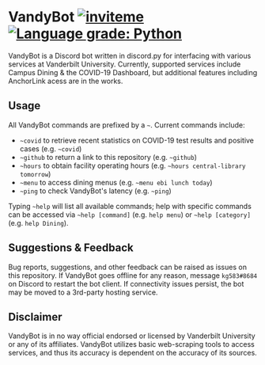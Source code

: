 # VandyBot [![inviteme](https://img.shields.io/static/v1?style=flat&logo=discord&logoColor=FFF&label=&message=invite&color=7289DA)](https://discord.com/api/oauth2/authorize?client_id=748705643757568080&permissions=247872&scope=bot) [![Language grade: Python](https://img.shields.io/lgtm/grade/python/g/kg583/VandyBot.svg?logo=lgtm&logoWidth=18)](https://lgtm.com/projects/g/kg583/VandyBot/context:python)

VandyBot is a Discord bot written in discord.py for interfacing with various services at Vanderbilt University. Currently, supported services include Campus Dining & the COVID-19 Dashboard, but additional features including AnchorLink acess are in the works.

## Usage

All VandyBot commands are prefixed by a `~`. Current commands include:
* `~covid` to retrieve recent statistics on COVID-19 test results and positive cases (e.g. `~covid`)
* `~github` to return a link to this repository (e.g. `~github`)
* `~hours` to obtain facility operating hours (e.g. `~hours central-library tomorrow`)
* `~menu` to access dining menus (e.g. `~menu ebi lunch today`)
* `~ping` to check VandyBot's latency (e.g. `~ping`)

Typing `~help` will list all available commands; help with specific commands can be accessed via `~help [command]` (e.g. `help menu`) or `~help [category]` (e.g. `help Dining`).

## Suggestions & Feedback

Bug reports, suggestions, and other feedback can be raised as issues on this repository. If VandyBot goes offline for any reason, message `kg583#8684` on Discord to restart the bot client. If connectivity issues persist, the bot may be moved to a 3rd-party hosting service.

## Disclaimer

VandyBot is in no way official endorsed or licensed by Vanderbilt University or any of its affiliates. VandyBot utilizes basic web-scraping tools to access services, and thus its accuracy is dependent on the accuracy of its sources.
